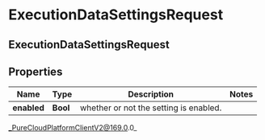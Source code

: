 # ExecutionDataSettingsRequest

## ExecutionDataSettingsRequest

## Properties

|Name | Type | Description | Notes|
|------------ | ------------- | ------------- | -------------|
| **enabled** | **Bool** | whether or not the setting is enabled. | |



_PureCloudPlatformClientV2@169.0.0_
